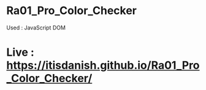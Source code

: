 # Ra01_Pro_Color_Checker
Used : JavaScript DOM
# Live : https://itisdanish.github.io/Ra01_Pro_Color_Checker/
